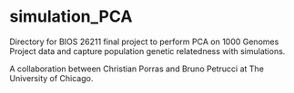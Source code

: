 # simulation_PCA
Directory for BIOS 26211 final project to perform PCA on 1000 Genomes Project data and capture population genetic relatedness with simulations. 

A collaboration between Christian Porras and Bruno Petrucci at The University of Chicago.
